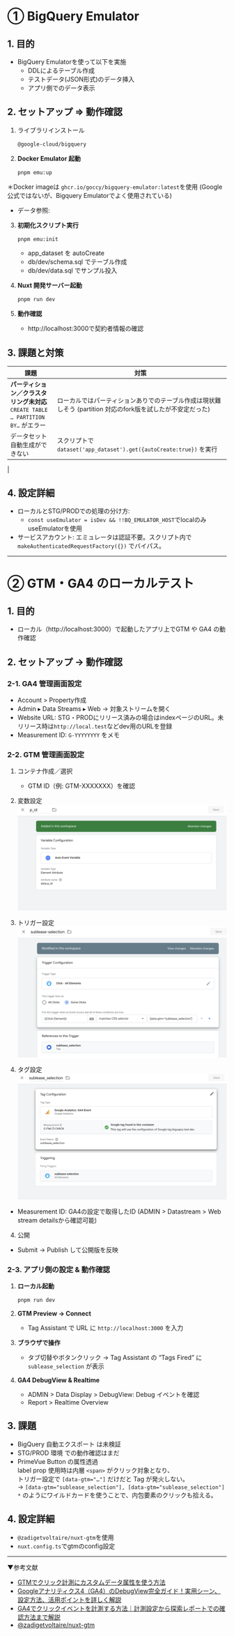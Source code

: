# ① BigQuery Emulator

## 1. 目的
- BigQuery Emulatorを使って以下を実施
  - DDLによるテーブル作成
  - テストデータ(JSON形式)のデータ挿入
  - アプリ側でのデータ表示


## 2. セットアップ => 動作確認

1. ライブラリインストール
   ```bash
   @google-cloud/bigquery
   ```

2. **Docker Emulator 起動**  
   ```bash
   pnpm emu:up
   ```
＊Docker imageは `ghcr.io/goccy/bigquery-emulator:latest`を使用 (Google公式ではないが、Bigquery Emulatorでよく使用されている)
- データ参照: 

3. **初期化スクリプト実行**  
   ```bash
   pnpm emu:init
   ```
   - app_dataset を autoCreate
   - db/dev/schema.sql でテーブル作成
   - db/dev/data.sql でサンプル投入

4. **Nuxt 開発サーバー起動**  
   ```bash
   pnpm run dev
   ```

5. **動作確認**  
   - http://localhost:3000で契約者情報の確認

## 3. 課題と対策

| 課題| 対策|
--------------------------------------------------------------------------------------------------- | ------------------------------------------------------------------------------------------------------ |
| **パーティション／クラスタリング未対応**<br>`CREATE TABLE … PARTITION BY…` がエラー                 | ローカルではパーティションありでのテーブル作成は現状難しそう (partition 対応のfork版を試したが不安定だった) |
| データセット自動生成ができない                                | スクリプトで `dataset('app_dataset').get({autoCreate:true})` を実行                                    |
|

## 4. 設定詳細
- ローカルとSTG/PRODでの処理の分け方:
  - `const useEmulator = isDev && !!BQ_EMULATOR_HOST`でlocalのみuseEmulatorを使用
- サービスアカウント: エミュレータは認証不要。スクリプト内で `makeAuthenticatedRequestFactory({})` でバイパス。

-----------

# ② GTM・GA4 のローカルテスト

## 1. 目的
- ローカル（http://localhost:3000）で起動したアプリ上でGTM や GA4 の動作確認

## 2. セットアップ → 動作確認

### 2-1. GA4 管理画面設定

- Account > Property作成
- Admin ▸ Data Streams ▸ Web → 対象ストリームを開く
- Website URL: STG・PRODにリリース済みの場合はindexページのURL。未リリース時は`http://local.test`などdev用のURLを登録
- Measurement ID: `G-YYYYYYYY` をメモ

### 2-2. GTM 管理画面設定

1. コンテナ作成／選択
   - GTM ID（例: GTM-XXXXXXX）を確認

2. 変数設定  
![alt text](doc/images/variables.png)

3. トリガー設定
![alt text](doc/images/trigger.png)

3. タグ設定
![alt text](doc/images/tag.png)
- Measurement ID: GA4の設定で取得したID (ADMIN > Datastream > Web stream detailsから確認可能)

4. 公開
 - Submit → Publish して公開版を反映

### 2-3. アプリ側の設定 & 動作確認

1. **ローカル起動**
   ```bash
   pnpm run dev
   ```

2. **GTM Preview → Connect**
   - Tag Assistant で URL に `http://localhost:3000` を入力

3. **ブラウザで操作**
   - タブ切替やボタンクリック → Tag Assistant の “Tags Fired” に `sublease_selection` が表示

4. **GA4 DebugView & Realtime**
   - ADMIN > Data Display > DebugView: Debug イベントを確認
   - Report > Realtime Overview

## 3. 課題

- BigQuery 自動エクスポート は未検証
- STG/PROD 環境 での動作確認はまだ
- PrimeVue Button の属性透過  
  label prop 使用時は内層 `<span>` がクリック対象となり、  
  トリガー設定で `[data-gtm="…"]` だけだと Tag が発火しない。  
  → `[data-gtm="sublease_selection"], [data-gtm="sublease_selection"] *` のようにワイルドカードを使うことで、内包要素のクリックも拾える。

## 4. 設定詳細

- `@zadigetvoltaire/nuxt-gtm`を使用
- `nuxt.config.ts`でgtmのconfig設定

-----------------------------------
▼参考文献
- [GTMでクリック計測にカスタムデータ属性を使う方法](https://hep.eiz.jp/article/gtm-custom-data-attribute/)
- [Googleアナリティクス4（GA4）のDebugView完全ガイド！実用シーン、設定方法、活用ポイントを詳しく解説](https://www.data-be.at/magazine/ga4-debugview/)
- [GA4でクリックイベントを計測する方法｜計測設定から探索レポートでの確認方法まで解説](https://blog.siteanatomy.com/ga4-clickevent)
- [@zadigetvoltaire/nuxt-gtm](https://nuxt.com/modules/nuxt-gtm)